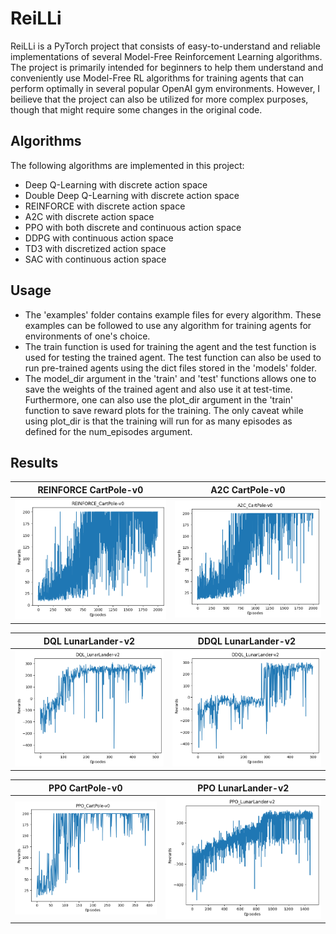 # ReiLLi

ReiLLi is a PyTorch project that consists of easy-to-understand and reliable implementations of several Model-Free Reinforcement Learning algorithms. The project is primarily intended for beginners to help them understand and conveniently use Model-Free RL algorithms  for training agents  that can perform optimally in several popular OpenAI gym environments. However, I beilieve that the project can also be utilized for more complex purposes, though that might require some changes in the original code. 

## Algorithms
The following algorithms are implemented in this project:
- Deep Q-Learning with discrete action space
- Double Deep Q-Learning with discrete action space
- REINFORCE with discrete action space
- A2C with discrete action space
- PPO with both discrete and continuous action space
- DDPG with continuous action space
- TD3 with discretized action space
- SAC with continuous action space


## Usage
- The 'examples' folder contains example files for every algorithm. These examples can be followed to use any algorithm for training agents for environments of one's choice.
- The train function is used for training the agent and the test function is used for testing the trained agent. The test function can also be used to run pre-trained agents using the dict files stored in the 'models' folder.
- The model_dir argument in the 'train' and 'test' functions allows one to save the weights of the trained agent and also use it at test-time. Furthermore, one can also use the plot_dir argument in the 'train' function to save reward plots for the training. The only caveat while using plot_dir is that the training will run for as many episodes as defined for the num_episodes argument.


## Results
| REINFORCE CartPole-v0  | A2C CartPole-v0 |
| :-------------------------:|:-------------------------: |
| ![](plots/REINFORCE_CartPole-v0.png) |  ![](plots/A2C_CartPole-v0.png) |


| DQL LunarLander-v2  | DDQL LunarLander-v2 |
| :-------------------------:|:-------------------------: |
| ![](plots/DQL_LunarLander-v2.png) |  ![](plots/DDQL_LunarLander-v2.png) |

| PPO CartPole-v0  | PPO LunarLander-v2 |
| :-------------------------:|:-------------------------: |
| ![](plots/PPO_CartPole-v0.png) |  ![](plots/PPO_LunarLander-v2.png) |

